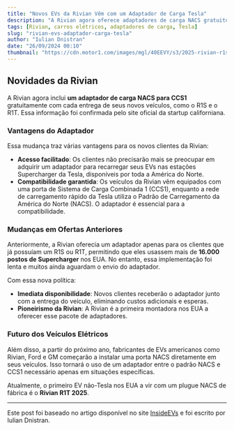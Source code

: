 ```yaml
---
title: "Novos EVs da Rivian Vêm com um Adaptador de Carga Tesla"
description: "A Rivian agora oferece adaptadores de carga NACS gratuitos com veículos novos, facilitando o acesso às estações Supercharger da Tesla."
tags: [Rivian, carros elétricos, adaptadores de carga, Tesla]
slug: "rivian-evs-adaptador-carga-tesla"
author: "Iulian Dnistran"
date: "26/09/2024 00:10"
thumbnail: "https://cdn.motor1.com/images/mgl/40EEVY/s3/2025-rivian-r1s-and-r1t-now-come-with-a-nacs-dc-adapter.jpg"
---
```


## Novidades da Rivian

A Rivian agora inclui **um adaptador de carga NACS para CCS1** gratuitamente com cada entrega de seus novos veículos, como o R1S e o R1T. Essa informação foi confirmada pelo site oficial da startup californiana.

### Vantagens do Adaptador

Essa mudança traz várias vantagens para os novos clientes da Rivian:

- **Acesso facilitado**: Os clientes não precisarão mais se preocupar em adquirir um adaptador para recarregar seus EVs nas estações Supercharger da Tesla, disponíveis por toda a América do Norte.
- **Compatibilidade garantida**: Os veículos da Rivian vêm equipados com uma porta de Sistema de Carga Combinada 1 (CCS1), enquanto a rede de carregamento rápido da Tesla utiliza o Padrão de Carregamento da América do Norte (NACS). O adaptador é essencial para a compatibilidade.

### Mudanças em Ofertas Anteriores

Anteriormente, a Rivian oferecia um adaptador apenas para os clientes que já possuíam um R1S ou R1T, permitindo que eles usassem mais de **16.000 postos de Supercharger** nos EUA. No entanto, essa implementação foi lenta e muitos ainda aguardam o envio do adaptador.

Com essa nova política:

- **Imediata disponibilidade**: Novos clientes receberão o adaptador junto com a entrega do veículo, eliminando custos adicionais e esperas.
- **Pioneirismo da Rivian**: A Rivian é a primeira montadora nos EUA a oferecer esse pacote de adaptadores.

### Futuro dos Veículos Elétricos

Além disso, a partir do próximo ano, fabricantes de EVs americanos como Rivian, Ford e GM começarão a instalar uma porta NACS diretamente em seus veículos. Isso tornará o uso de um adaptador entre o padrão NACS e CCS1 necessário apenas em situações específicas.

Atualmente, o primeiro EV não-Tesla nos EUA a vir com um plugue NACS de fábrica é o **Rivian R1T 2025**.

---

Este post foi baseado no artigo disponível no site [InsideEVs](https://insideevs.com/news/735069/2025-rivian-r1s-r1t-nacs-adapter-included/) e foi escrito por Iulian Dnistran.